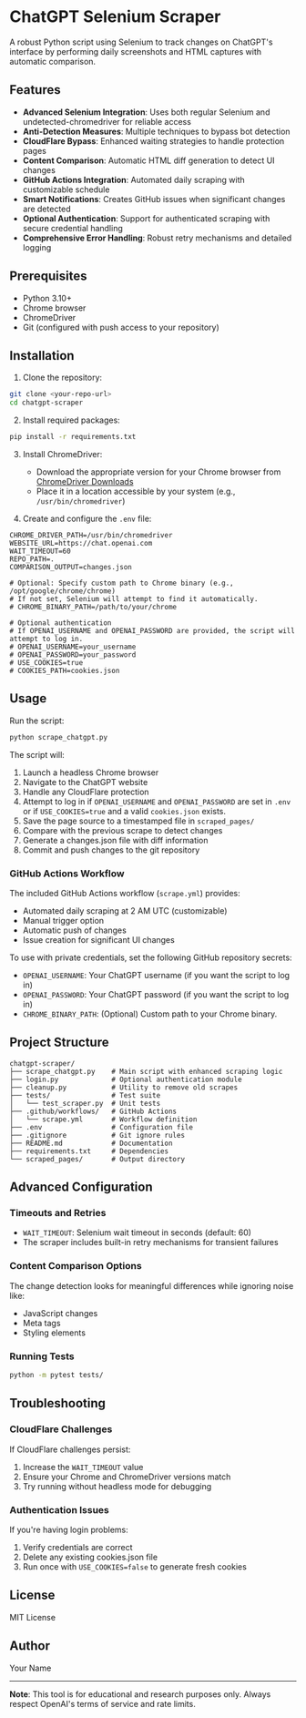 # ChatGPT Selenium Scraper

A robust Python script using Selenium to track changes on ChatGPT's interface by performing daily screenshots and HTML captures with automatic comparison.

## Features

- **Advanced Selenium Integration**: Uses both regular Selenium and undetected-chromedriver for reliable access
- **Anti-Detection Measures**: Multiple techniques to bypass bot detection
- **CloudFlare Bypass**: Enhanced waiting strategies to handle protection pages
- **Content Comparison**: Automatic HTML diff generation to detect UI changes
- **GitHub Actions Integration**: Automated daily scraping with customizable schedule
- **Smart Notifications**: Creates GitHub issues when significant changes are detected
- **Optional Authentication**: Support for authenticated scraping with secure credential handling
- **Comprehensive Error Handling**: Robust retry mechanisms and detailed logging

## Prerequisites

- Python 3.10+
- Chrome browser
- ChromeDriver
- Git (configured with push access to your repository)

## Installation

1. Clone the repository: 

```bash
git clone <your-repo-url>
cd chatgpt-scraper
```

2. Install required packages:
```bash
pip install -r requirements.txt
```

3. Install ChromeDriver:
   - Download the appropriate version for your Chrome browser from [ChromeDriver Downloads](https://sites.google.com/chromium.org/driver/)
   - Place it in a location accessible by your system (e.g., `/usr/bin/chromedriver`)

4. Create and configure the `.env` file:
```env
CHROME_DRIVER_PATH=/usr/bin/chromedriver
WEBSITE_URL=https://chat.openai.com
WAIT_TIMEOUT=60
REPO_PATH=.
COMPARISON_OUTPUT=changes.json

# Optional: Specify custom path to Chrome binary (e.g., /opt/google/chrome/chrome)
# If not set, Selenium will attempt to find it automatically.
# CHROME_BINARY_PATH=/path/to/your/chrome

# Optional authentication
# If OPENAI_USERNAME and OPENAI_PASSWORD are provided, the script will attempt to log in.
# OPENAI_USERNAME=your_username
# OPENAI_PASSWORD=your_password
# USE_COOKIES=true
# COOKIES_PATH=cookies.json
```

## Usage

Run the script:
```bash
python scrape_chatgpt.py
```

The script will:
1. Launch a headless Chrome browser
2. Navigate to the ChatGPT website
3. Handle any CloudFlare protection
4. Attempt to log in if `OPENAI_USERNAME` and `OPENAI_PASSWORD` are set in `.env` or if `USE_COOKIES=true` and a valid `cookies.json` exists.
5. Save the page source to a timestamped file in `scraped_pages/`
6. Compare with the previous scrape to detect changes
7. Generate a changes.json file with diff information
8. Commit and push changes to the git repository

### GitHub Actions Workflow

The included GitHub Actions workflow (`scrape.yml`) provides:

- Automated daily scraping at 2 AM UTC (customizable)
- Manual trigger option
- Automatic push of changes
- Issue creation for significant UI changes

To use with private credentials, set the following GitHub repository secrets:
- `OPENAI_USERNAME`: Your ChatGPT username (if you want the script to log in)
- `OPENAI_PASSWORD`: Your ChatGPT password (if you want the script to log in)
- `CHROME_BINARY_PATH`: (Optional) Custom path to your Chrome binary.

## Project Structure

```
chatgpt-scraper/
├── scrape_chatgpt.py    # Main script with enhanced scraping logic
├── login.py             # Optional authentication module
├── cleanup.py           # Utility to remove old scrapes
├── tests/               # Test suite
│   └── test_scraper.py  # Unit tests
├── .github/workflows/   # GitHub Actions
│   └── scrape.yml       # Workflow definition
├── .env                 # Configuration file
├── .gitignore           # Git ignore rules
├── README.md            # Documentation
├── requirements.txt     # Dependencies
└── scraped_pages/       # Output directory
```

## Advanced Configuration

### Timeouts and Retries

- `WAIT_TIMEOUT`: Selenium wait timeout in seconds (default: 60)
- The scraper includes built-in retry mechanisms for transient failures

### Content Comparison Options

The change detection looks for meaningful differences while ignoring noise like:
- JavaScript changes
- Meta tags
- Styling elements

### Running Tests

```bash
python -m pytest tests/
```

## Troubleshooting

### CloudFlare Challenges

If CloudFlare challenges persist:
1. Increase the `WAIT_TIMEOUT` value
2. Ensure your Chrome and ChromeDriver versions match
3. Try running without headless mode for debugging

### Authentication Issues

If you're having login problems:
1. Verify credentials are correct
2. Delete any existing cookies.json file
3. Run once with `USE_COOKIES=false` to generate fresh cookies

## License

MIT License

## Author

Your Name

---

**Note**: This tool is for educational and research purposes only. Always respect OpenAI's terms of service and rate limits.